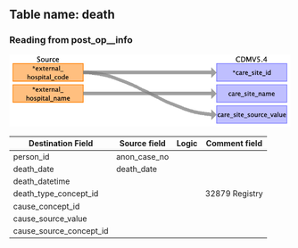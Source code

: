 ## Table name: death

### Reading from post_op__info

![](md_files/image15.png)

| Destination Field | Source field | Logic | Comment field |
| --- | --- | --- | --- |
| person_id | anon_case_no |  |  |
| death_date | death_date |  |  |
| death_datetime |  |  |  |
| death_type_concept_id |  |  | 32879	Registry |
| cause_concept_id |  |  |  |
| cause_source_value |  |  |  |
| cause_source_concept_id |  |  |  |

